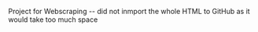 Project for Webscraping --
did not inmport the whole HTML to GitHub as it would take too much space
